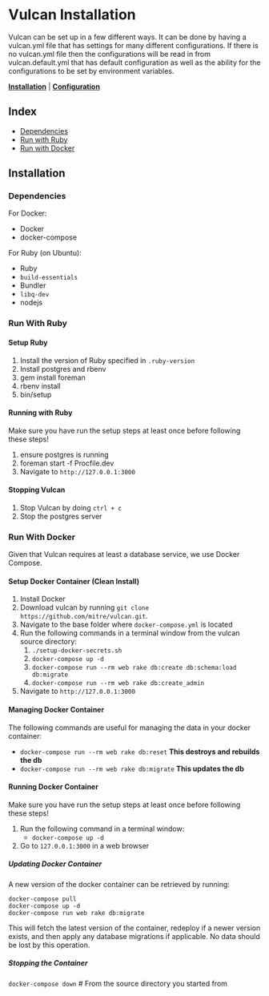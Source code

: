 # Vulcan Installation

Vulcan can be set up in a few different ways. It can be done by having a vulcan.yml file that has settings for many different configurations. If there is no vulcan.yml file then the configurations will be read in from vulcan.default.yml that has default configuration as well as the ability for the configurations to be set by environment variables.

[**Installation**](index.md) | [**Configuration**](config.md)

## Index
* [Dependencies](#dependencies)
* [Run with Ruby](#run-with-ruby)
* [Run with Docker](#run-with-docker)

## Installation

### Dependencies

For Docker:
  * Docker
  * docker-compose

For Ruby (on Ubuntu):
  * Ruby 
  * `build-essentials`
  * Bundler
  * `libq-dev`
  * nodejs

### Run With Ruby

#### Setup Ruby

1. Install the version of Ruby specified in `.ruby-version`
2. Install postgres and rbenv
3. gem install foreman
4. rbenv install
5. bin/setup

#### Running with Ruby

Make sure you have run the setup steps at least once before following these steps!

1. ensure postgres is running
2. foreman start -f Procfile.dev
3. Navigate to `http://127.0.0.1:3000`

#### Stopping Vulcan

1. Stop Vulcan by doing `ctrl + c`
2. Stop the postgres server

### Run With Docker

Given that Vulcan requires at least a database service, we use Docker Compose.

#### Setup Docker Container (Clean Install)

1. Install Docker
2. Download vulcan by running `git clone https://github.com/mitre/vulcan.git`.
3. Navigate to the base folder where `docker-compose.yml` is located
4. Run the following commands in a terminal window from the vulcan source directory:
   1. `./setup-docker-secrets.sh`
   2. `docker-compose up -d`
   3. `docker-compose run --rm web rake db:create db:schema:load db:migrate`
   4. `docker-compose run --rm web rake db:create_admin`
5. Navigate to `http://127.0.0.1:3000`

#### Managing Docker Container

The following commands are useful for managing the data in your docker container:

- `docker-compose run --rm web rake db:reset` **This destroys and rebuilds the db**
- `docker-compose run --rm web rake db:migrate` **This updates the db**

#### Running Docker Container

Make sure you have run the setup steps at least once before following these steps!

1. Run the following command in a terminal window:
   - `docker-compose up -d`
2. Go to `127.0.0.1:3000` in a web browser

##### Updating Docker Container

A new version of the docker container can be retrieved by running:

```
docker-compose pull
docker-compose up -d
docker-compose run web rake db:migrate
```

This will fetch the latest version of the container, redeploy if a newer version exists, and then apply any database migrations if applicable. No data should be lost by this operation.

##### Stopping the Container

`docker-compose down` # From the source directory you started from
